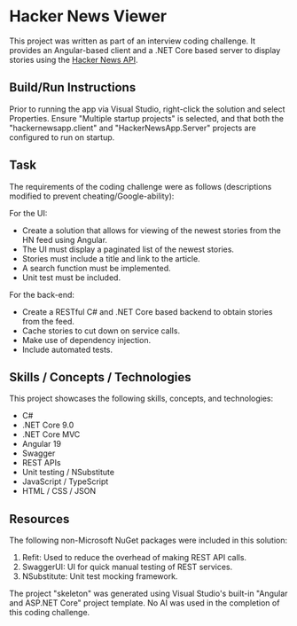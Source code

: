 # Hacker News Viewer

This project was written as part of an interview coding challenge. It provides an Angular-based client and a .NET Core based server to display stories using the [Hacker News API](https://github.com/HackerNews/API).

## Build/Run Instructions

Prior to running the app via Visual Studio, right-click the solution and select Properties. Ensure "Multiple startup projects" is selected, and that both the "hackernewsapp.client" and "HackerNewsApp.Server" projects are configured to run on startup.

## Task

The requirements of the coding challenge were as follows (descriptions modified to prevent cheating/Google-ability):

For the UI:
* Create a solution that allows for viewing of the newest stories from the HN feed using Angular.
* The UI must display a paginated list of the newest stories.
* Stories must include a title and link to the article.
* A search function must be implemented.
* Unit test must be included.

For the back-end:
* Create a RESTful C# and .NET Core based backend to obtain stories from the feed.
* Cache stories to cut down on service calls.
* Make use of dependency injection.
* Include automated tests.

## Skills / Concepts / Technologies

This project showcases the following skills, concepts, and technologies:

* C#
* .NET Core 9.0
* .NET Core MVC
* Angular 19
* Swagger
* REST APIs
* Unit testing / NSubstitute
* JavaScript / TypeScript
* HTML / CSS / JSON

## Resources

The following non-Microsoft NuGet packages were included in this solution:

1. Refit: Used to reduce the overhead of making REST API calls.
2. SwaggerUI: UI for quick manual testing of REST services.
3. NSubstitute: Unit test mocking framework.

The project "skeleton" was generated using Visual Studio's built-in "Angular and ASP.NET Core" project template. No AI was used in the completion of this coding challenge.